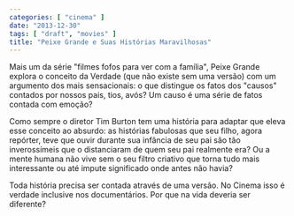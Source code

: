 ```yaml
---
categories: [ "cinema" ]
date: "2013-12-30"
tags: [ "draft", "movies" ]
title: "Peixe Grande e Suas Histórias Maravilhosas"
---
```

Mais um da série "filmes fofos para ver com a família", Peixe Grande
explora o conceito da Verdade (que não existe sem uma versão) com um
argumento dos mais sensacionais: o que distingue os fatos dos "causos"
contados por nossos pais, tios, avós? Um causo é uma série de fatos
contada com emoção?

Como sempre o diretor Tim Burton tem uma história para adaptar que
eleva esse conceito ao absurdo: as histórias fabulosas que seu filho,
agora repórter, teve que ouvir durante sua infância de seu pai são
tão inverossímeis que o distanciaram de quem seu pai realmente era? Ou
a mente humana não vive sem o seu filtro criativo que torna tudo mais
interessante ou até impute significado onde antes não havia?

Toda história precisa ser contada através de uma versão. No Cinema
isso é verdade inclusive nos documentários. Por que na vida deveria
ser diferente?
